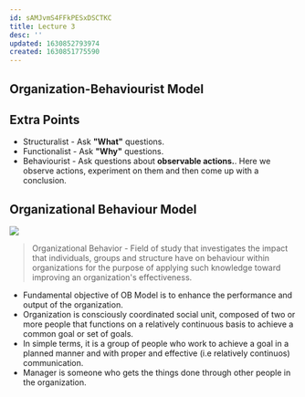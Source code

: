 ```yaml
---
id: sAMJvmS4FFkPESxDSCTKC
title: Lecture 3
desc: ''
updated: 1630852793974
created: 1630851775590
---
```

## Organization-Behaviourist Model

## Extra Points

- Structuralist - Ask **"What"** questions.
- Functionalist - Ask **"Why"** questions.
- Behaviourist - Ask questions about **observable actions.**. Here we observe actions, experiment on them and then come up with a conclusion.

## Organizational Behaviour Model

![](/assets/images/2021-09-05-20-02-18.png)

> Organizational Behavior - Field of study that investigates the impact that individuals, groups and structure have on behaviour within organizations for the purpose of applying such knowledge toward improving an organization's effectiveness.

- Fundamental objective of OB Model is to enhance the performance and output of the organization.
- Organization is consciously coordinated social unit, composed of two or more people that functions on a relatively continuous basis to achieve a common goal or set of goals.
- In simple terms, it is a group of people who work to achieve a goal in a planned manner and with proper and effective (i.e relatively continuos) communication.
- Manager is someone who gets the things done through other people in the organization.

